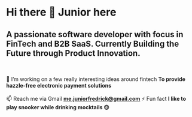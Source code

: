 # Hi there 👋 Junior here
## A passionate software developer with focus in FinTech and B2B SaaS. Currently Building the Future through Product Innovation.
<br> 

🌟 I’m working on a few really interesting ideas around fintech **To provide hazzle-free electronic payment solutions**<br><br> 📫 Reach me via Gmail **me.juniorfredrick@gmail.com** ⚡ Fun fact **I like to play snooker while drinking mocktails 🙃**



